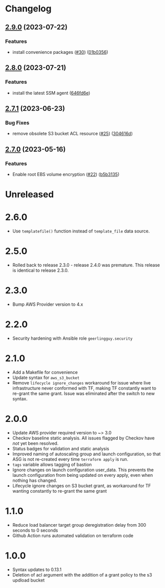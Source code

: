 # Changelog

## [2.9.0](https://github.com/ordinaryexperts/terraform-aws-hardened-bastion/compare/v2.8.0...v2.9.0) (2023-07-22)


### Features

* install convenience packages ([#30](https://github.com/ordinaryexperts/terraform-aws-hardened-bastion/issues/30)) ([01b0356](https://github.com/ordinaryexperts/terraform-aws-hardened-bastion/commit/01b0356a122853ebce3602935ade7561be35730a))

## [2.8.0](https://github.com/ordinaryexperts/terraform-aws-hardened-bastion/compare/v2.7.1...v2.8.0) (2023-07-21)


### Features

* install the latest SSM agent ([646fd6e](https://github.com/ordinaryexperts/terraform-aws-hardened-bastion/commit/646fd6efe25a491f75c0abbd1ce8278ec3398d61))

## [2.7.1](https://github.com/ordinaryexperts/terraform-aws-hardened-bastion/compare/v2.7.0...v2.7.1) (2023-06-23)


### Bug Fixes

* remove obsolete S3 bucket ACL resource ([#25](https://github.com/ordinaryexperts/terraform-aws-hardened-bastion/issues/25)) ([304616d](https://github.com/ordinaryexperts/terraform-aws-hardened-bastion/commit/304616d8db6bbf45eb46deea81830c4107474db0))

## [2.7.0](https://github.com/ordinaryexperts/terraform-aws-hardened-bastion/compare/2.6.0...v2.7.0) (2023-05-16)


### Features

* Enable root EBS volume encryption ([#22](https://github.com/ordinaryexperts/terraform-aws-hardened-bastion/issues/22)) ([b5b3135](https://github.com/ordinaryexperts/terraform-aws-hardened-bastion/commit/b5b313535e309e529788c74437a47128d3d38286))

Unreleased
==========

2.6.0
=====

* Use `templatefile()` function instead of `template_file` data source.

2.5.0
=====

* Rolled back to release 2.3.0 - release 2.4.0 was premature.  This release is
  identical to release 2.3.0.

2.3.0
=====

* Bump AWS Provider version to 4.x

2.2.0
=====

* Security hardening with Ansible role `geerlingguy.security`

2.1.0
=====

* Add a Makefile for convenience
* Update syntax for `aws_s3_bucket`
* Remove `lifecycle ignore_changes` workaround for issue where live
  infrastructure never conformed with TF, making TF constantly want to re-grant
  the same grant.  Issue was eliminated after the switch to new syntax.

2.0.0
=====

* Update AWS provider required version to ~> 3.0
* Checkov baseline static analysis.  All issues flagged by Checkov have *not*
  yet been resolved.
* Status badges for validation and static analysis
* Improved naming of autoscaling group and launch configuration, so that ASG is
  not re-created every time `terraform apply` is run.
* `tags` variable allows tagging of bastion
* Ignore changes on launch configuration user_data.  This prevents the launch
  configuration from being updated on every apply, even when nothing has
  changed.
* Lifecycle ignore changes on S3 bucket grant, as workaround for TF wanting
  constantly to re-grant the same grant

1.1.0
=====
* Reduce load balancer target group deregistration delay from 300 seconds to 0 seconds
* Github Action runs automated validation on terraform code

1.0.0
=====
* Syntax updates to 0.13.1
* Deletion of acl argument with the addition of a grant policy to the s3 updload bucket

